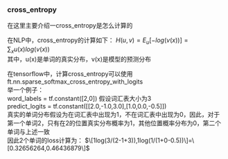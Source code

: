 ### cross_entropy
在这里主要介绍一cross_entropy是怎么计算的

在NLP中，cross_entropy的计算如下：
$H(u,v)=E_u[-log(v(x))]=\sum_{x}u(x)log(v(x))$  
其中，u(x)是单词的真实分布，v(x)是模型的预测分布

在tensorflow中，计算cross_entropy可以使用ft.nn.sparse_softmax_cross_entropy_with_logits  
举一个例子：  
word_labels = tf.constant([2,0]) 假设词汇表大小为3  
predict_logits = tf.constant([[2.0,-1.0,3.0],[1.0,0.0,-0.5]])  
真实的单词分布假设为在词汇表中出现为1，不在词汇表中出现为0，因此，对于第一个单词2，只有在2的位置真实分布概率为1，其他位置概率分布为0，第二个单词与上述一致  
因此2个单词的loss计算为：
$\[1log(3/(2-1+3)),1log(1/(1+0-0.5))\]=\[0.32656264,0.46436879\]$ 
